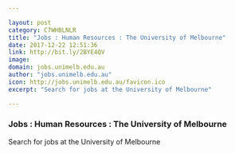 ```yaml
---

layout: post
category: C7WHBLNLR
title: "Jobs : Human Resources : The University of Melbourne"
date: 2017-12-22 12:51:36
link: http://bit.ly/2BYE4QV
image: 
domain: jobs.unimelb.edu.au
author: "jobs.unimelb.edu.au"
icon: http://jobs.unimelb.edu.au/favicon.ico
excerpt: "Search for jobs at the University of Melbourne"

---
```


### Jobs : Human Resources : The University of Melbourne

Search for jobs at the University of Melbourne
